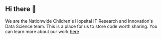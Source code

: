 ## Hi there 👋

We are the Nationwide Children's Hopsital IT Research and Innovation's Data Science team. This is a place for us to store code worth sharing. You can learn more about our work [here](https://www.nationwidechildrens.org/research/resources-infrastructure/it-research-and-innovation/data-science)
